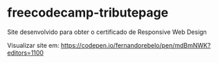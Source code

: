 # freecodecamp-tributepage
Site desenvolvido para obter o certificado de Responsive Web Design

Visualizar site em: https://codepen.io/fernandorebelo/pen/mdBmNWK?editors=1100
